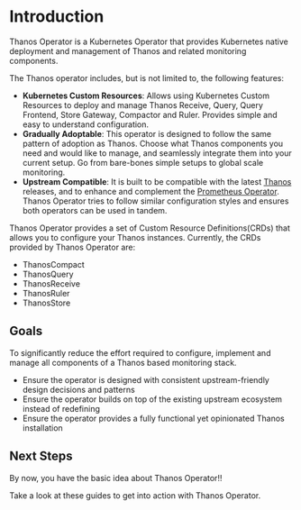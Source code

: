 # Introduction

Thanos Operator is a Kubernetes Operator that provides Kubernetes native deployment and management of Thanos and related monitoring components.

The Thanos operator includes, but is not limited to, the following features:

* **Kubernetes Custom Resources**: Allows using Kubernetes Custom Resources to deploy and manage Thanos Receive, Query, Query Frontend, Store Gateway, Compactor and Ruler. Provides simple and easy to understand configuration.
* **Gradually Adoptable**: This operator is designed to follow the same pattern of adoption as Thanos. Choose what Thanos components you need and would like to manage, and seamlessly integrate them into your current setup. Go from bare-bones simple setups to global scale monitoring.
* **Upstream Compatible**: It is built to be compatible with the latest [Thanos](https://thanos.io) releases, and to enhance and complement the [Prometheus Operator]("https://prometheus-operator.dev/"). Thanos Operator tries to follow similar configuration styles and ensures both operators can be used in tandem.

Thanos Operator provides a set of Custom Resource Definitions(CRDs) that allows you to configure your Thanos instances. Currently, the CRDs provided by Thanos Operator are:

- ThanosCompact
- ThanosQuery
- ThanosReceive
- ThanosRuler
- ThanosStore

## Goals

To significantly reduce the effort required to configure, implement and manage all components of a Thanos based monitoring stack.

* Ensure the operator is designed with consistent upstream-friendly design decisions and patterns
* Ensure the operator builds on top of the existing upstream ecosystem instead of redefining
* Ensure the operator provides a fully functional yet opinionated Thanos installation

## Next Steps

By now, you have the basic idea about Thanos Operator!!

Take a look at these guides to get into action with Thanos Operator.
